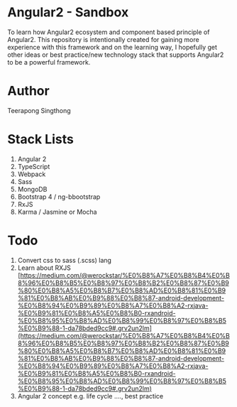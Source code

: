 # Angular2 - Sandbox
To learn how Angular2 ecosystem and component based principle of Angular2. This repository is intentionally created for gaining more experience with this framework and on the learning way, I hopefully get other ideas or best practice/new technology stack that supports Angular2 to be a powerful framework.

# Author
Teerapong Singthong

# Stack Lists
1. Angular 2
2. TypeScript
4. Webpack
5. Sass
6. MongoDB
7. Bootstrap 4 / ng-bbootstrap
8. RxJS
9. Karma / Jasmine or Mocha

# Todo
1. Convert css to sass (.scss) lang
2. Learn about RXJS [https://medium.com/@werockstar/%E0%B8%A7%E0%B8%B4%E0%B8%96%E0%B8%B5%E0%B8%97%E0%B8%B2%E0%B8%87%E0%B9%80%E0%B8%A5%E0%B8%B7%E0%B8%AD%E0%B8%81%E0%B9%81%E0%B8%AB%E0%B9%88%E0%B8%87-android-development-%E0%B8%94%E0%B9%89%E0%B8%A7%E0%B8%A2-rxjava-%E0%B9%81%E0%B8%A5%E0%B8%B0-rxandroid-%E0%B8%95%E0%B8%AD%E0%B8%99%E0%B8%97%E0%B8%B5%E0%B9%88-1-da78bded9cc9#.grv2un2lm](https://medium.com/@werockstar/%E0%B8%A7%E0%B8%B4%E0%B8%96%E0%B8%B5%E0%B8%97%E0%B8%B2%E0%B8%87%E0%B9%80%E0%B8%A5%E0%B8%B7%E0%B8%AD%E0%B8%81%E0%B9%81%E0%B8%AB%E0%B9%88%E0%B8%87-android-development-%E0%B8%94%E0%B9%89%E0%B8%A7%E0%B8%A2-rxjava-%E0%B9%81%E0%B8%A5%E0%B8%B0-rxandroid-%E0%B8%95%E0%B8%AD%E0%B8%99%E0%B8%97%E0%B8%B5%E0%B9%88-1-da78bded9cc9#.grv2un2lm)
3. Angular 2 concept e.g. life cycle ...., best practice
